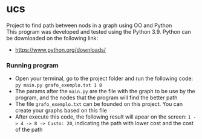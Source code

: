 # ucs
Project to find path between nods in a graph using OO and Python<br/>
This program was developed and tested using the Python 3.9. Python can be downloaded on the following link:
- https://www.python.org/downloads/

### Running program

- Open your terminal, go to the project folder and run the following code: `py main.py grafo_exemplo.txt 1 8`
- The params after the `main.py` are the file with the graph to be use by the program, and the nodes that the program will find the better path
- The file `grafo_exemplo.txt` can be founded on this project. You can create your graphs based on this file
- After execute this code, the following result will apear on the screen: `1 -> 4 -> 8 -> Custo: 20`, indicating the path with lower cost and the cost of the path
